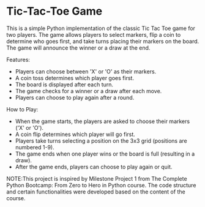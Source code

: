 # Tic-Tac-Toe Game
This is a simple Python implementation of the classic Tic Tac Toe game for two players. The game allows players to select markers, flip a coin to determine who goes first, and take turns placing their markers on the board. The game will announce the winner or a draw at the end.

Features:
- Players can choose between 'X' or 'O' as their markers.
- A coin toss determines which player goes first.
- The board is displayed after each turn.
- The game checks for a winner or a draw after each move.
- Players can choose to play again after a round.

How to Play:
- When the game starts, the players are asked to choose their markers ('X' or 'O').
- A coin flip determines which player will go first.
- Players take turns selecting a position on the 3x3 grid (positions are numbered 1-9).
- The game ends when one player wins or the board is full (resulting in a draw).
- After the game ends, players can choose to play again or quit.

NOTE:This project is inspired by Milestone Project 1 from The Complete Python Bootcamp: From Zero to Hero in Python course. The code structure and certain functionalities were developed based on the content of the course.
